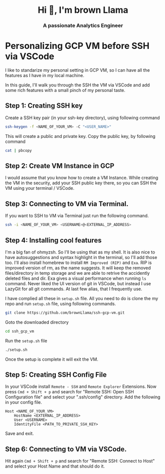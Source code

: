 #

<h1 align="center">Hi 👋, I'm brown Llama </h1>
<h3 align="center">A passionate Analytics Engineer</h3>

# Personalizing GCP VM before SSH via VSCode

I like to standarize my personal setting in GCP VM, so I can have all the features as I have in my local machine.

In this guide, I'll walk you through the SSH the VM via VSCode and add some rich features with a small pinch of my personal taste.

## Step 1: Creating SSH key

Create a SSH key pair (in your ssh-key directory), using following command

```bash
ssh-keygen -f <NAME_OF_YOUR_VM> -C "<USER_NAME>"
```

This will create a public and private key. Copy the public key, by following command

```bash
cat | pbcopy
```

## Step 2: Create VM Instance in GCP

I would assume that you know how to create a VM Instance. While creating the VM in the security, add your SSH public key there, so you can SSH the VM using your terminal / VSCode.

## Step 3: Connecting to VM via Terminal.

If you want to SSH to VM via Terminal just run the following command.

```bash
ssh -i <NAME_OF_YOUR_VM> <USERNAME>@<EXTERNAL_IP_ADDRESS>
```

## Step 4: Installing cool features

I'm a big fan of ohmyzsh. So I'll be using that as my shell. It is also nice to have autosuggestions and syntax highlight in the terminal, so I'll add those too. I'll also install homebrew to install `RM Improved (RIP)` and `Exa`. RIP is improved version of rm, as the name suggests. It will keep the removed files/directory in temp storage and we are able to retrive the accidently deleted files and dir. Exa gives a visual performance when running `ls` command. Never liked the UI version of git in VSCode, but instead I use LazyGit for all git commands. At last few alias, that I frequently use.

I have complied all these in `setup.sh` file. All you need to do is clone the my repo and run `setup.sh` file, using following commands.

```bash
git clone https://github.com/brownLlama/ssh-gcp-vm.git
```

Goto the downloaded directory

```bash
cd ssh_gcp_vm
```

Run the `setup.sh` file

```bash
./setup.sh
```

Once the setup is complete it will exit the VM.

## Step 5: Creating SSH Config File

In your VSCode install `Remote - SSH` and `Remote Explorer` Extensions. Now press `Cmd + Shift + p` and search for "Remote SSH: Open SSH Configuration file" and select your ".ssh/config" directory. Add the following in your config file.

```config
Host <NAME_OF_YOUR_VM>
    HostName <EXTERNAL_IP_ADDRESS>
    User <USERNAME>
    IdentityFile <PATH_TO_PRIVATE_SSH_KEY>
```

Save and exit.

## Step 6: Connecting to VM via VSCode.

Hit again `Cmd + Shift + p` and search for "Remote SSH: Connect to Host" and select your Host Name and that should do it.
